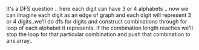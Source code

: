 It's a DFS question ..
here each digit can have 3 or 4 alphabets ..
now we can imagine each digit as an edge of graph and each digit will represent 3 or 4 digits..we'll do dfs for digits and construct combinations through for loop of each alphabet it represents.
if the combination length reaches we'll stop the loop for that particular combination and push that combination to ans array..
